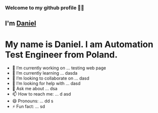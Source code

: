 ###  Welcome to my github profile 👋👋

## I'm [Daniel](https://daniellepszy.github.io/Portfolio/)
<p align="center">

<link rel="stylesheet" href="https://cdn.jsdelivr.net/gh/konpa/devicon@master/devicon.min.css">
<i class="devicon-linkedin-plain-wordmark colored"></i>

</p>
 
# My name is Daniel. I am Automation Test Engineer from Poland.

- 🔭 I’m currently working on ... testing web page
- 🌱 I’m currently learning ... dasda
- 👯 I’m looking to collaborate on ... dasd
- 🤔 I’m looking for help with ... dasd
- 💬 Ask me about ... dsa 
- 📫 How to reach me: ... d asd
- 😄 Pronouns: ... dd s
- ⚡ Fun fact: ... sd 

